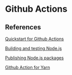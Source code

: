 # Github Actions

## References

[Quickstart for Github Actions](https://docs.github.com/en/actions/quickstart)

[Building and testing Node.js](https://docs.github.com/en/actions/automating-builds-and-tests/building-and-testing-nodejs)

[Publishing Node.js packages](https://docs.github.com/en/actions/publishing-packages/publishing-nodejs-packages)

[Github Action for Yarn](https://github.com/marketplace/actions/github-action-for-yarn)

